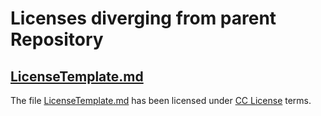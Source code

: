 # Licenses diverging from parent Repository

## [LicenseTemplate.md](/licensetemplate.md)

The file [LicenseTemplate.md](/licensetemplate.md) has been licensed under [CC License](https://creativecommons.org/share-your-work/cclicenses/) terms.
